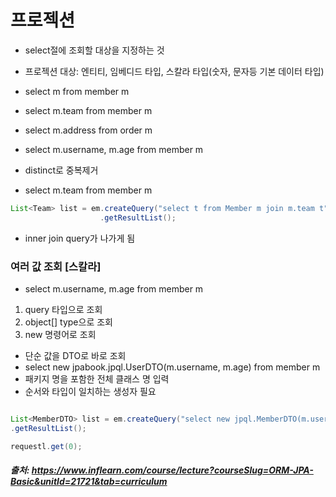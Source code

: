 # 프로젝션
- select절에 조회할 대상을 지정하는 것

- 프로젝션 대상: 엔티티, 임베디드 타입, 스칼라 타입(숫자, 문자등 기본 데이터 타입)
 
- select m from member m
- select m.team from member m
- select m.address from order m
- select m.username, m.age from member m
- distinct로 중복제거 

- select m.team from member m
```java
List<Team> list = em.createQuery("select t from Member m join m.team t", Team.class)
                    .getResultList();
```
- inner join query가 나가게 됨


### 여러 값 조회 [스칼라]
- select m.username, m.age from member m

1. query 타입으로 조회
2. object[] type으로 조회
3. new 명령어로 조회
  - 단순 값을 DTO로 바로 조회
  - select new jpabook.jpql.UserDTO(m.username, m.age) from member m
  - 패키지 명을 포함한 전체 클래스 명 입력
  - 순서와 타입이 일치하는 생성자 필요
```java

List<MemberDTO> list = em.createQuery("select new jpql.MemberDTO(m.username, m.age) from Member m , MemberDto.class);
.getResultList();

requestl.get(0);
```


##### 출처: https://www.inflearn.com/course/lecture?courseSlug=ORM-JPA-Basic&unitId=21721&tab=curriculum

